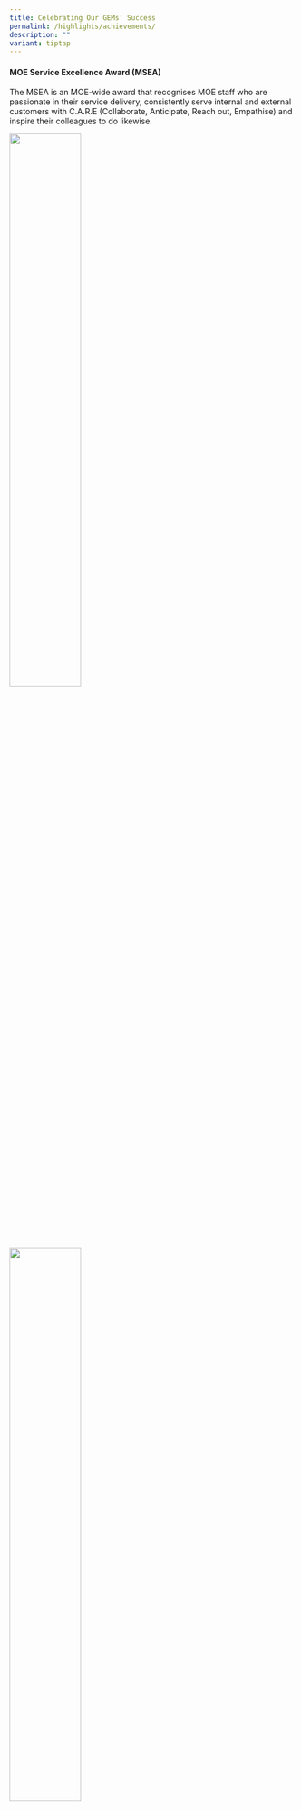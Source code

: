```yaml
---
title: Celebrating Our GEMs' Success
permalink: /highlights/achievements/
description: ""
variant: tiptap
---
```

<h4><strong>MOE Service Excellence Award (MSEA)</strong></h4>
<p>The MSEA is an MOE-wide award that recognises MOE staff who are passionate
in their service delivery, consistently serve internal and external customers
with C.A.R.E (Collaborate, Anticipate, Reach out, Empathise) and inspire
their colleagues to do likewise.</p>
<div class="isomer-image-wrapper">
<img style="width: 50%;" height="auto" width="100%" alt="" src="/images/Highlights/GEMs Success/2.png">
</div>
<p></p>
<div class="isomer-image-wrapper">
<img style="width: 50%;" height="auto" width="100%" alt="" src="/images/Highlights/GEMs Success/3.png">
</div>
<p></p>
<div class="isomer-image-wrapper">
<img style="width: 50%;" height="auto" width="100%" alt="" src="/images/Highlights/GEMs Success/4.png">
</div>
<h4><strong>Academy Award for Professional Development</strong></h4>
<p>The&nbsp;<strong>Academy Awards (AA) for Professional Development</strong>&nbsp;recognise
and affirm the efforts of officers in the education service and partners
in education for their contributions to the professional development of
the teaching fraternity.</p>
<div class="isomer-image-wrapper">
<img style="width: 50%;" height="auto" width="100%" alt="" src="/images/Highlights/GEMs Success/5.png">
</div>
<h4><strong>Green Schools @ South West 2023 Award</strong></h4>
<p></p>
<div class="isomer-image-wrapper">
<img style="width: 80%;" height="auto" width="100%" alt="" src="/images/Highlights/Achievements/SYF_Announcement_2024.jpg">
</div>
<h5></h5>
<p>Our school has achieved the prestigious Three Stars in the Green Schools
@ Southwest Award for 2023: Public Health Star, Environment Protection
Star, and Junior Environment Ambassadors Stars (JEA).</p>
<p>This recognition reflects our unwavering dedication to environmental stewardship
and involving our students and school community in sustainability initiatives.
Our GEMs actively engage in exploring environmental issues and making impactful
contributions to enhance our living environment.</p>
<div class="isomer-image-wrapper">
<img style="width: 80%;" height="auto" width="100%" alt="" src="/images/Highlights/Achievements/Southwest_2023_EE_Award.jpg">
</div>
<p></p>
<div class="isomer-image-wrapper">
<img style="width: 100%" height="auto" width="100%" alt="" src="/images/Highlights/Achievements/Slide1.jpg">
</div>
<div class="isomer-image-wrapper">
<img style="width: 100%" height="auto" width="100%" alt="" src="/images/Highlights/Achievements/Slide2.JPG">
</div>
<p></p>
<div class="isomer-image-wrapper">
<img style="width: 100%" height="auto" width="100%" alt="" src="/images/Highlights/Achievements/Slide3.JPG">
</div>
<p></p>
<h5><strong>Innergy Award 2023</strong></h5>
<p>Our school has won the Commendation Award for our Professional Development
programme, “Engendering Greater Ownership of Professional Development @
FHPS”. This is a good encouragement for all of us to continue exploring
innovative ways to enhance our areas of work.</p>
<h5><strong>WWF Eco-School Award 2023 and the Excellence Award for Community Outreach</strong></h5>
<p>The school has been awarded the WWF Eco-School Award 2023 and the Excellence
Award for Community Outreach in recognition of its commitment to ongoing
school enhancements and dedicated efforts in championing a sustainable
future. This commitment fosters student-led initiatives and active participation
in both internal and external activities aimed at promoting sustainability
in Singapore.</p>
<h5><strong>2022 CCA Achievements</strong></h5>
<div class="isomer-image-wrapper">
<img style="width: 100%" height="auto" width="100%" alt="" src="/images/Highlights/Achievements/2022%20cca%201v2.JPG">
</div>
<div class="isomer-image-wrapper">
<img style="width: 100%" height="auto" width="100%" alt="" src="/images/Highlights/Achievements/2022%20cca%202v2.JPG">
</div>
<h5><strong>Innergy Award 2022</strong></h5>
<p>Our Mother Tongue Department has been awarded a Silver Award for Innergy
Award for their project, Learning by Inquiring In Chinese Language Classroom.</p>
<p>This is a good encouragement for all of us to continue exploring innovative
pedagogies to engage our students.</p>
<h5><strong>Green&nbsp;Schools@South&nbsp;West&nbsp;Programme 2021</strong></h5>
<p>The school&nbsp;has attained&nbsp;Two Stars – Public Health and Environment
Protection Stars&nbsp;for our environmental efforts in the Green&nbsp;Schools@South&nbsp;West&nbsp;Programme.</p>
<p>On behalf of the school,&nbsp;Ms&nbsp;Saima received the award from&nbsp;Mr&nbsp;Tiew&nbsp;Chew
Meng, BBM, Chairman of South West CDC Environment Functional Committee
and&nbsp;Mr&nbsp;Zhulkarnain&nbsp;Abdul Rahim, Vice-Chairman of South&nbsp;West&nbsp;CDC&nbsp;and
Advisor to Chua Chu Kang GRC.</p>
<p>This award is given to&nbsp;recognise&nbsp;our environmental efforts as
well as the effective approaches that we have taken as a whole school to
engage our students to be environment advocates in school as well as in
the community.</p>
<div class="isomer-image-wrapper">
<img style="width: 100%" height="auto" width="100%" alt="" src="/images/Highlights/Achievements/A1.jpg">
</div>
<h5><strong>Innergy Award 2021</strong></h5>
<p>Our project, “ABCs of Engagement for Home-Based Learning”, has won the
bronze award for the 2021 MOE Innergy winning projects – Schools (T&amp;L).</p>
<p>The project was initiated to ensure that students’ learning and engagement
are not compromised during FHBL. The school set up a HBL organization structure
supported by the IP HODs, ICT Team and SDT to coordinate the implementation
of HBL with focal areas on curriculum, ICT support and training as well
as checking in on the students’ financial and well-being. It is really
heartening to know that our response to FHBL is being recognised.</p>
<h5><strong>Community in Bloom Award 2021</strong></h5>
<p>Our community garden in Fuhua Primary School has achieved the Diamond
Award and Platinum banding. The Diamond Award is presented to community
gardens that have achieved three Platinum bandings. Fuhua Primary School
is one of the fourteen community gardens to attain the Diamond Award in
2021.</p>
<p>Launched in May 2005, the Community in Bloom nationwide gardening movement
aims to foster a community spirit and bring together residents, both young
and old, to make Singapore our City in Nature.</p>
<p>The Community in Bloom (CIB) Awards recognize excellence in gardening
efforts by community groups and aims to encourage community gardeners to
improve the standards of their gardens while continuing to enjoy gardening
as a fun and healthy activity.</p>
<div class="isomer-image-wrapper">
<img style="width: 100%" height="auto" width="100%" alt="" src="/images/Highlights/Achievements/A2.jpg">
</div>
<h5><strong>THE SINGAPORE YOUTH FESTIVAL 2021 ART EXHIBITION VIRTUAL OPENING EVENT</strong></h5>
<p>Our student artists have done extremely well for the Singapore Youth Festival
2021 Art Exhibition. This year, we submitted 3 collaborative artworks for
the exhibition. The submitted artworks were chosen to be showcased in a
virtual exhibition. 2 of the artworks were awarded the Certificate of Recognition
(Special Mention) and 1 artwork was awarded the Certificate of Recognition.</p>
<p>On 29 June 2021, our student artists were honoured to be given the opportunity
to present their artwork and conduct a virtual activity with Mr. Chan Chun
Sing, Minister of Education and Ms Chong Siak Ching, Chief Executive Officer
of National Gallery Singapore.</p>
<div class="isomer-image-wrapper">
<img style="width: 100%" height="auto" width="100%" alt="" src="/images/Highlights/Achievements/A4.jpg">
</div>
<div class="isomer-image-wrapper">
<img style="width: 100%" height="auto" width="100%" alt="" src="/images/Highlights/Achievements/A5.jpg">
</div>
<p></p>
